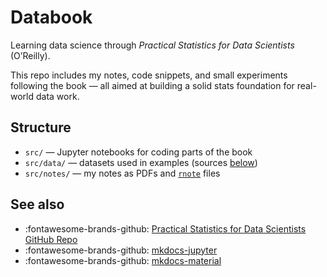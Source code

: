 # Databook

Learning data science through _Practical Statistics for Data Scientists_ (O’Reilly).

This repo includes my notes, code snippets, and small experiments following the book — all aimed at building a solid stats foundation for real-world data work.

## Structure

- `src/` — Jupyter notebooks for coding parts of the book
- `src/data/` — datasets used in examples (sources [below](#see-also))
- `src/notes/` — my notes as PDFs and [`rnote`](https://rnote.flxzt.net/) files

## See also

- :fontawesome-brands-github: [Practical Statistics for Data Scientists GitHub Repo](https://github.com/gedeck/practical-statistics-for-data-scientists) <br/>
- :fontawesome-brands-github: [mkdocs-jupyter](https://github.com/danielfrg/mkdocs-jupyter) <br/>
- :fontawesome-brands-github: [mkdocs-material](https://squidfunk.github.io/mkdocs-material/) <br/>
